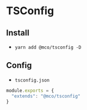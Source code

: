 # TSConfig

## Install
+ `yarn add @mco/tsconfig -D`

## Config
+ `tsconfig.json`
```js
module.exports = {
  "extends": "@mco/tsconfig"
}
```
